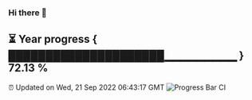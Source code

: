 ### Hi there 👋
⏳ Year progress { █████████████████████▁▁▁▁▁▁▁▁▁ } 72.13 %
---
⏰ Updated on Wed, 21 Sep 2022 06:43:17 GMT
![Progress Bar CI](https://github.com/Moyi321/Moyi321/workflows/Progress%20Bar%20CI/badge.svg)
